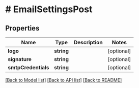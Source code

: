 # # EmailSettingsPost

## Properties

Name | Type | Description | Notes
------------ | ------------- | ------------- | -------------
**logo** | **string** |  | [optional] 
**signature** | **string** |  | [optional] 
**smtpCredentials** | **string** |  | [optional] 

[[Back to Model list]](../../README.md#documentation-for-models) [[Back to API list]](../../README.md#documentation-for-api-endpoints) [[Back to README]](../../README.md)


